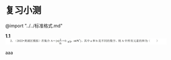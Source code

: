 
<!-- markdownlint-disable MD033 -->
# 复习小测

@import "../../标准格式.md"

**1.1** ![1](image/fx1.png)

<red>aaa</red>

<!-- markdownlint-enable MD033 -->